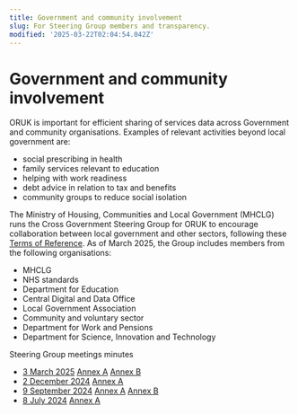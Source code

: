 ```yaml
---
title: Government and community involvement
slug: For Steering Group members and transparency.
modified: '2025-03-22T02:04:54.042Z'
---
```


# Government and community involvement

ORUK is important for efficient sharing of services data across Government and community organisations. Examples of relevant activities beyond local government are:

- social prescribing in health
- family services relevant to education
- helping with work readiness
- debt advice in relation to tax and benefits
- community groups to reduce social isolation

The Ministry of Housing, Communities and Local Government (MHCLG) runs the Cross Government Steering Group for ORUK to encourage collaboration between local government and other sectors, following these [Terms of Reference](/steering/ORUK%20Steering%20Group%20-%20Terms%20of%20Reference.pdf). As of March 2025, the Group includes members from the following organisations:

- MHCLG
- NHS standards
- Department for Education
- Central Digital and Data Office
- Local Government Association
- Community and voluntary sector
- Department for Work and Pensions
- Department for Science, Innovation and Technology

Steering Group meetings minutes

- [3 March 2025](/steering/ORUK%20Steering%20Group%2004%20-%20Minutes%20from%203%20March%202025.pdf) [Annex A](/steering/ORUK%20Steering%20Group%2004%20-%20Annex%20A%20-%20Briefing%20paper%20for%20Steering%20Group%20Meeting%204.pdf) [Annex B](ORUK%20Steering%20Group%2004%20-%20Annex%20B%20-%20Shared%20-%20Scoping%20Funding%20and%20Commercial%20Structure%20Options%20for%20ORUK.pdf)
- [2 December 2024](/steering/ORUK%20Steering%20Group%2003%20-%20Minutes%20from%20%202%20December%202024.pdf) [Annex A](/steering/ORUK%20Steering%20Group%2003%20-%20Annex%20A%20-%20Presentation%20on%20taxonomies.pdf)
- [9 September 2024](/steering/ORUK%20Steering%20Group%2002%20-%20Minutes%20from%209%20September%202024.pdf) [Annex A](/steering/ORUK%20Steering%20Group%2002%20-%20Annex%20A%20-%20DfE%20Family%20Hubs%20presentation.pdf) [Annex B](/steering/ORUK%20Steering%20Group%2002%20-%20Annex%20B%20-%20Lancs%20and%20South%20Cumbria%20health%20and%20care%20%20presentation.pdf)
- [8 July 2024](/steering/ORUK%20Steering%20Group%2001%20-%20Minutes%20from%208%20July%202024.pdf) [Annex A](/steering/ORUK%20Steering%20Group%2001%20-%20Annex%20A%20-%20Overview%20presentation.pdf)
